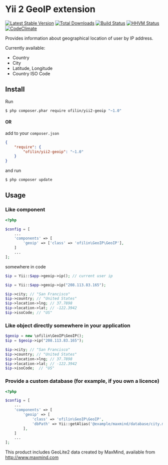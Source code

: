 Yii 2 GeoIP extension
=====================
[![Latest Stable Version](https://poser.pugx.org/ofilin/yii2-geoip/version)](https://packagist.org/packages/ofilin/yii2-geoip) [![Total Downloads](https://poser.pugx.org/ofilin/yii2-geoip/downloads)](https://packagist.org/packages/ofilin/yii2-geoip) [![Build Status](https://travis-ci.org/ofilin/yii2-geoip.svg?branch=1.0.1)](https://travis-ci.org/ofilin/yii2-geoip) [![HHVM Status](https://img.shields.io/hhvm/ofilin/yii2-geoip.svg)](http://hhvm.h4cc.de/package/ofilin/yii2-geoip) [![CodeClimate](https://codeclimate.com/github/ofilin/yii2-geoip.png)](https://codeclimate.com/github/ofilin/yii2-geoip) 

Provides information about geographical location of user by IP address.

Currently available:
* Country
* City
* Latitude, Longitude
* Country ISO Code

## Install

Run

```bash
$ php composer.phar require ofilin/yii2-geoip "~1.0"
```

#### OR 

add to your `composer.json`

```json
{
    "require": {
        "ofilin/yii2-geoip": "~1.0"
    }
}
```

and run

```bash
$ php composer update
```


## Usage

### Like component

```php
<?php

$config = [
    ...
    'components' => [
        'geoip' => ['class' => 'ofilin\GeoIP\GeoIP'],
    ]
    ...
];
```

somewhere in code

```php
$ip = Yii::$app->geoip->ip(); // current user ip

$ip = Yii::$app->geoip->ip("208.113.83.165");

$ip->city; // "San Francisco"
$ip->country; // "United States"
$ip->location->lng; // 37.7898
$ip->location->lat; // -122.3942
$ip->isoCode; // "US"

```

### Like object directly somewhere in your application

```php
$geoip = new \ofilin\GeoIP\GeoIP();
$ip = $geoip->ip("208.113.83.165");

$ip->city; // "San Francisco"
$ip->country; // "United States"
$ip->location->lng; // 37.7898
$ip->location->lat; // -122.3942
$ip->isoCode;  // "US"
```

### Provide a custom database (for example, if you own a licence)

```php
<?php

$config = [
    ...
    'components' => [
        'geoip' => [
            'class' => 'ofilin\GeoIP\GeoIP',
            'dbPath' => Yii::getAlias('@example/maxmind/database/city.mmdb')
        ],
    ]
    ...
];
```

This product includes GeoLite2 data created by MaxMind, available from http://www.maxmind.com
